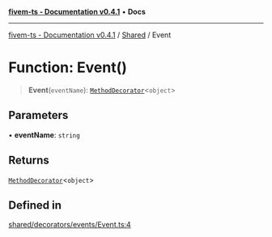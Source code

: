 [**fivem-ts - Documentation v0.4.1**](../../../README.md) • **Docs**

***

[fivem-ts - Documentation v0.4.1](../../../README.md) / [Shared](../README.md) / Event

# Function: Event()

> **Event**(`eventName`): [`MethodDecorator`](../type-aliases/MethodDecorator.md)\<`object`\>

## Parameters

• **eventName**: `string`

## Returns

[`MethodDecorator`](../type-aliases/MethodDecorator.md)\<`object`\>

## Defined in

[shared/decorators/events/Event.ts:4](https://github.com/Purpose-Dev/fivem-ts/blob/main/src/shared/decorators/events/Event.ts#L4)
